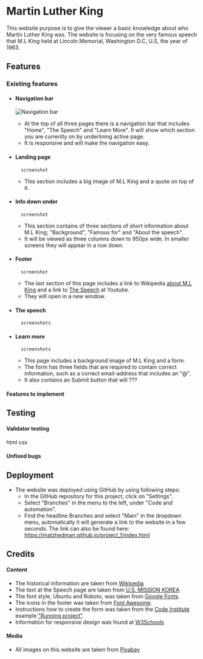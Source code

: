 # Martin Luther King
This website purpose is to give the viewer a basic knowledge about who Martin Luther King was. The website is focusing on the very famous speech that M.L King held at Lincoln Memorial, Washington D.C, U.S, the year of 1963.

## Features
### Existing features
* #### Navigation bar
    ![Navigation bar](/assets/images/images_readme/Ska%CC%88rmavbild%202022-12-03%20kl.%2014.32.00.png)
    * At the top of all three pages there is a navigation bar that includes "Home", "The Speech" and "Learn More". It will show which section you are currently on by underlining active page.
    * It is responsive and will make the navigation easy.

* #### Landing page
        screenshot
    * This section includes a big image of M.L King and a quote on top of it.

* #### Info down under
        screenshot
    * This section contains of three sections of short information about M.L King; "Background", "Famous for" and "About the speech".
    * It will be viewed as three columns down to 950px wide. In smaller screens they will appear in a row down.

* #### Footer
        screenshot
    * The last section of this page includes a link to Wikipedia [about M.L King](https://en.wikipedia.org/wiki/Martin_Luther_King_Jr.) and a link to [The Speech](https://youtu.be/smEqnnklfYs) at Youtube.
    * They will open in a new window.

* #### The speech
        screenshots

* #### Learn more
        screenshots
    * This page includes a background image of M.L King and a form.
    * The form has three fields that are required to contain correct information, such as a correct email-address that includes an "@".
    * It also contains an Submit button that will ???

#### Features to implement

## Testing
#### Validator testing
html
css

#### Unfixed bugs

## Deployment
* The website was deployed using GitHub by using following steps:
    * In the GitHub repository for this project, click on "Settings".
    * Select "Branches" in the menu to the left, under "Code and automation".
    * Find the headline Branches and select "Main" in the dropdown menu, automatically it will generate a link to the website in a few seconds. 
The link can also be found here: 
https://matzhedman.github.io/project_1/index.html

## Credits
#### Content
* The historical information are taken from [Wikipedia](https://en.wikipedia.org/wiki/Martin_Luther_King_Jr.)
* The text at the Speech page are taken from [U.S. MISSION KOREA](https://kr.usembassy.gov/martin-luther-king-jr-dream-speech-1963/)
* The font style, Ubuntu and Roboto, was taken from [Google Fonts](https://fonts.google.com/).
* The icons in the footer was taken from [Font Awesome](https://fontawesome.com/).
* Instructions how to create the form was taken from the [Code Institute](https://learn.codeinstitute.net/dashboard) example ["Running project"](https://code-institute-org.github.io/love-running-2.0/index.html).
* Information for responsive design was found at [W3Schools](https://www.w3schools.com/css/css_rwd_intro.asp)

#### Media
* All images on this website are taken from [Pixabay](https://pixabay.com/)

